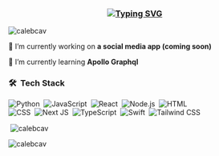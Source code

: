 <h3 align="center"><a href="https://git.io/typing-svg"><img src="https://readme-typing-svg.demolab.com?font=Fira+Code&size=25&pause=1000&color=F78100&background=15FF6800&center=true&vCenter=true&width=600&height=100&lines=Caleb+Caviness;Software+Engineer;Handsome+and+talented" alt="Typing SVG" /></a></h3>

<p align="left"> <img src="https://komarev.com/ghpvc/?username=calebcav&label=Profile%20views&color=0e75b6&style=flat" alt="calebcav" /> </p>

🔭 I’m currently working on **a social media app (coming soon)**

🌱 I’m currently learning **Apollo Graphql**

### 🛠 &nbsp;Tech Stack

![Python](https://img.shields.io/badge/-Python-05122A?style=flat&logo=python)&nbsp;
![JavaScript](https://img.shields.io/badge/-JavaScript-05122A?style=flat&logo=javascript)&nbsp;
![React](https://img.shields.io/badge/-React-05122A?style=flat&logo=react)&nbsp;
![Node.js](https://img.shields.io/badge/-Node.js-05122A?style=flat&logo=node.js)&nbsp;
![HTML](https://img.shields.io/badge/-HTML-05122A?style=flat&logo=HTML5)\
![CSS](https://img.shields.io/badge/-CSS-05122A?style=flat&logo=CSS3&logoColor=1572B6)&nbsp;
![Next JS](https://img.shields.io/badge/-Nextjs-05122A?style=flat&logo=next.js&logoColor=white)&nbsp;
![TypeScript](https://img.shields.io/badge/-TypeScript-05122A?style=flat&logo=typescript)&nbsp;
![Swift](https://img.shields.io/badge/-Swift-05122A?style=flat&logo=swift)&nbsp;
![Tailwind CSS](https://img.shields.io/badge/-TailwindCSS-05122A?style=flat&logo=tailwindcss)&nbsp;



<p>&nbsp;<img align="center" src="https://github-readme-stats.vercel.app/api?username=calebcav&show_icons=true&locale=en" alt="calebcav" /></p>

<p><img align="center" src="https://github-readme-streak-stats.herokuapp.com/?user=calebcav&" alt="calebcav" /></p>
